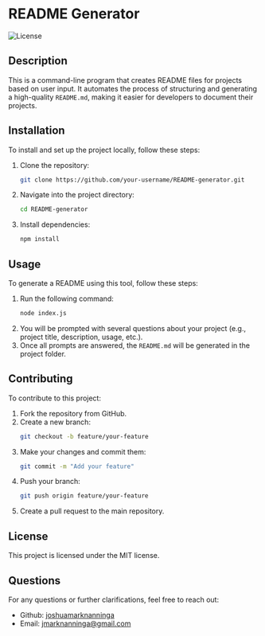 # README Generator

![License](https://img.shields.io/badge/license-MIT-blue.svg)

## Description
This is a command-line program that creates README files for projects based on user input. It automates the process of structuring and generating a high-quality `README.md`, making it easier for developers to document their projects.

## Installation

To install and set up the project locally, follow these steps:

1. Clone the repository:
    ```bash
    git clone https://github.com/your-username/README-generator.git
    ```
2. Navigate into the project directory:
    ```bash
    cd README-generator
    ```
3. Install dependencies:
    ```bash
    npm install
    ```

## Usage

To generate a README using this tool, follow these steps:

1. Run the following command:
    ```bash
    node index.js
    ```
2. You will be prompted with several questions about your project (e.g., project title, description, usage, etc.).
3. Once all prompts are answered, the `README.md` will be generated in the project folder.

## Contributing

To contribute to this project:

1. Fork the repository from GitHub.
2. Create a new branch:
    ```bash
    git checkout -b feature/your-feature
    ```
3. Make your changes and commit them:
    ```bash
    git commit -m "Add your feature"
    ```
4. Push your branch:
    ```bash
    git push origin feature/your-feature
    ```
5. Create a pull request to the main repository.

## License
This project is licensed under the MIT license.

## Questions
For any questions or further clarifications, feel free to reach out:

- Github: [joshuamarknanninga](https://github.com/joshuamarknanninga)
- Email: [jmarknanninga@gmail.com](mailto:jmarknanninga@gmail.com)
